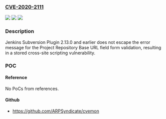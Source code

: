 ### [CVE-2020-2111](https://cve.mitre.org/cgi-bin/cvename.cgi?name=CVE-2020-2111)
![](https://img.shields.io/static/v1?label=Product&message=Jenkins%20Subversion%20Plugin&color=blue)
![](https://img.shields.io/static/v1?label=Version&message=unspecified%3C%3D%202.13.0%20&color=brighgreen)
![](https://img.shields.io/static/v1?label=Vulnerability&message=n%2Fa&color=brighgreen)

### Description

Jenkins Subversion Plugin 2.13.0 and earlier does not escape the error message for the Project Repository Base URL field form validation, resulting in a stored cross-site scripting vulnerability.

### POC

#### Reference
No PoCs from references.

#### Github
- https://github.com/ARPSyndicate/cvemon

